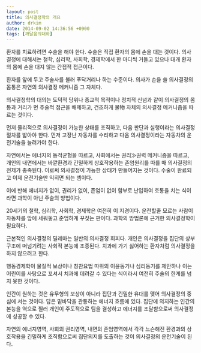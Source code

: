 ```yaml
---
layout: post
title: 의사결정학의 개요
author: drkim
date: 2014-09-02 14:36:56 +0900
tags: [깨달음의대화]
---
```

환자를 치료하려면 수술을 해야 한다. 수술은 직접 환자의 몸에 손을 대는 것이다. 의사결정에 대해서는 철학, 심리학, 사회학, 경제학에서 한 마디씩 거들고 있으나 대개 환자의 몸에 손을 대지 않는 간접적 접근이다.

  


환자를 앞에 두고 주술사를 불러 푸닥거리나 하는 수준이다. 의사가 손을 쓸 의사결정의 몸통은 자연의 의사결정 메커니즘 그 자체다. 

  


의사결정학의 대의는 도덕적 당위나 종교적 목적이나 정치적 신념과 같이 의사결정의 몸통과 거리가 먼 주술적 접근을 배제하고, 건조하게 물物 자체의 의사결정 메커니즘을 따르는 것이다. 

  


먼저 물리적으로 의사결정이 가능한 상태를 조직하고, 다음 판단과 실행이라는 의사결정 절차를 밟아야 한다. 먼저 고장난 자동차를 수리하고 다음 의사결정이라는 자동차의 운전기술을 늘려가야 한다. 

  


자연에서는 에너지의 동적균형을 따르고, 사회에서는 권리≫권력 메커니즘을 따르고, 개인의 내면에서는 바깥환경과 긴밀하게 상호작용하는 존엄원리를 따를 때 의사결정의 전제가 충족된다. 이로써 의사결정이 가능한 상태가 만들어지는 것이다. 수술이 완료되고 이제 운전기술만 익히면 되는 셈이다.

  


이에 반해 에너지가 없이, 권리가 없이, 존엄이 없이 함부로 난입하여 호통을 치는 식이라면 과학이 아닌 주술의 방법이다. 

  


20세기의 철학, 심리학, 사회학, 경제학은 여전히 이 지경이다. 운전할줄 모르는 사람이 자동차를 앞에 세워놓고 준엄하게 꾸짖는 판이다. 과학의 방법론에 근거한 의사결정학이 필요하다. 

  


근본적인 의사결정의 딜레마는 일반의 의사결정 회피다. 개인은 의사결정을 집단의 상부구조에 떠넘기려는 사회적 본능에 조종된다. 치과에 가기 싫어하는 환자처럼 의사결정을 하지 않으려고 한다. 

  


행동경제학이 물질적 보상이나 칭찬요법 따위의 이윤동기나 심리동기를 제안하나 이는 어린이를 사탕으로 꼬셔서 치과에 데려갈 수 있다는 식이라서 여전히 주술의 한계를 넘지 못한 것이다. 

  


인간이 원하는 것은 유무형의 보상이 아니라 집단과 긴밀한 유대를 맺어 의사결정의 중심에 서는 것이다. 답은 밑바닥을 관통하는 에너지 흐름에 있다. 집단에 의지하는 인간의 본능을 역으로 찔러 개인이 주도적으로 팀을 결성하고 에너지를 조달함으로써 의사결정에 성공할 수 있다.

  


자연의 에너지영역, 사회의 권리영역, 내면의 존엄영역에서 각각 느슨해진 환경과의 상호작용을 긴밀하게 조직함으로써 집단의지를 도출하는 것이 의사결정의 운전기술이 된다.